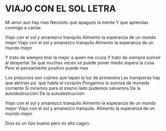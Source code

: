 # VIAJO CON EL SOL LETRA
Mi amor aun hay mas
Necesito que apagues la mente
Y que aprendas conmigo a cantar.

Viajo con el sol y amanezco tranquilo
Alimento la esperanza de un mundo mejor
Viajo con el sol y amanezco tranquilo
Alimento la esperanza de un mundo mejor

Y trato de siempre tirar la mejor a quien me cruza
Y trato de siempre sonreír al despertar
Se que muchas veces se puede poner medio áspera la cosa
Pero el pensamiento positivo puede mas

Los prejuicios son cojines que tapan la luz de primavera
Las tranqueras hay que abrirlas pa' que hable el corazón
Pongamos la sonrisa de moneda corriente
Si miramos para el mismo lado podemos salvarnos
De la autodestrucción
De la autodestrucción

Viajo con el sol y amanezco tranquilo
Alimento la esperanza de un mundo mejor
Viajo con el sol y amanezco tranquilo.
Alimento la esperanza de un mundo mejor.

Dios es un tipo bueno pero es alto cagon.

